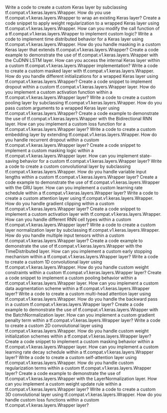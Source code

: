 Write a code to create a custom Keras layer by subclassing tf.compat.v1.keras.layers.Wrapper.
How do you use tf.compat.v1.keras.layers.Wrapper to wrap an existing Keras layer?
Create a code snippet to apply weight regularization to a wrapped Keras layer using tf.compat.v1.keras.layers.Wrapper.
How can you modify the call function of a tf.compat.v1.keras.layers.Wrapper to implement custom logic?
Write a code to implement time distributed behavior for a Keras layer using tf.compat.v1.keras.layers.Wrapper.
How do you handle masking in a custom Keras layer that extends tf.compat.v1.keras.layers.Wrapper?
Create a code example to demonstrate the use of tf.compat.v1.keras.layers.Wrapper with the CuDNN LSTM layer.
How can you access the internal Keras layer within a custom tf.compat.v1.keras.layers.Wrapper implementation?
Write a code to create a custom masked layer with tf.compat.v1.keras.layers.Wrapper.
How do you handle different initializations for a wrapped Keras layer using tf.compat.v1.keras.layers.Wrapper?
Create a code snippet to implement dropout within a custom tf.compat.v1.keras.layers.Wrapper layer.
How do you implement a custom activation function within a tf.compat.v1.keras.layers.Wrapper layer?
Write a code to create a custom pooling layer by subclassing tf.compat.v1.keras.layers.Wrapper.
How do you pass custom arguments to a wrapped Keras layer using tf.compat.v1.keras.layers.Wrapper?
Create a code example to demonstrate the use of tf.compat.v1.keras.layers.Wrapper with the Bidirectional RNN layer.
How can you implement a custom loss function for a tf.compat.v1.keras.layers.Wrapper layer?
Write a code to create a custom embedding layer by extending tf.compat.v1.keras.layers.Wrapper.
How do you handle recurrent dropout within a custom tf.compat.v1.keras.layers.Wrapper layer?
Create a code snippet to implement a custom masking logic within a tf.compat.v1.keras.layers.Wrapper layer.
How can you implement state-saving behavior for a custom tf.compat.v1.keras.layers.Wrapper layer?
Write a code to create a custom convolutional layer by subclassing tf.compat.v1.keras.layers.Wrapper.
How do you handle variable input lengths within a custom tf.compat.v1.keras.layers.Wrapper layer?
Create a code example to demonstrate the use of tf.compat.v1.keras.layers.Wrapper with the GRU layer.
How can you implement a custom learning rate schedule within a tf.compat.v1.keras.layers.Wrapper layer?
Write a code to create a custom attention layer using tf.compat.v1.keras.layers.Wrapper.
How do you handle gradient clipping within a custom tf.compat.v1.keras.layers.Wrapper layer?
Create a code snippet to implement a custom activation layer with tf.compat.v1.keras.layers.Wrapper.
How can you handle different RNN cell types within a custom tf.compat.v1.keras.layers.Wrapper layer?
Write a code to create a custom layer normalization layer by subclassing tf.compat.v1.keras.layers.Wrapper.
How do you handle multiple input tensors within a custom tf.compat.v1.keras.layers.Wrapper layer?
Create a code example to demonstrate the use of tf.compat.v1.keras.layers.Wrapper with the TimeDistributed layer.
How can you implement a custom early stopping mechanism within a tf.compat.v1.keras.layers.Wrapper layer?
Write a code to create a custom 1D convolutional layer using tf.compat.v1.keras.layers.Wrapper.
How do you handle custom weight constraints within a custom tf.compat.v1.keras.layers.Wrapper layer?
Create a code snippet to implement a custom pooling behavior within a tf.compat.v1.keras.layers.Wrapper layer.
How can you implement a custom data augmentation scheme within a tf.compat.v1.keras.layers.Wrapper layer?
Write a code to create a custom multi-head attention layer using tf.compat.v1.keras.layers.Wrapper.
How do you handle the backward pass in a custom tf.compat.v1.keras.layers.Wrapper layer?
Create a code example to demonstrate the use of tf.compat.v1.keras.layers.Wrapper with the BatchNormalization layer.
How can you implement a custom gradient penalty term within a tf.compat.v1.keras.layers.Wrapper layer?
Write a code to create a custom 2D convolutional layer using tf.compat.v1.keras.layers.Wrapper.
How do you handle custom weight initialization schemes within a tf.compat.v1.keras.layers.Wrapper layer?
Create a code snippet to implement a custom masking behavior within a tf.compat.v1.keras.layers.Wrapper layer.
How can you implement a custom learning rate decay schedule within a tf.compat.v1.keras.layers.Wrapper layer?
Write a code to create a custom self-attention layer using tf.compat.v1.keras.layers.Wrapper.
How do you handle custom regularization terms within a custom tf.compat.v1.keras.layers.Wrapper layer?
Create a code example to demonstrate the use of tf.compat.v1.keras.layers.Wrapper with the LayerNormalization layer.
How can you implement a custom weight update rule within a tf.compat.v1.keras.layers.Wrapper layer?
Write a code to create a custom 3D convolutional layer using tf.compat.v1.keras.layers.Wrapper.
How do you handle custom loss functions within a custom tf.compat.v1.keras.layers.Wrapper layer?